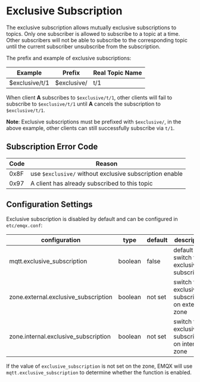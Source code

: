# Exclusive Subscription

The exclusive subscription allows mutually exclusive subscriptions to topics. Only one subscriber is allowed to subscribe to a topic at a time. Other subscribers will not be able to subscribe to the corresponding topic until the current subscriber unsubscribe from the subscription.

The prefix and example of exclusive subscriptions:

| Example | Prefix | Real Topic Name |
| --------------- | ----------- | ------------ |
| $exclusive/t/1 | $exclusive/ | t/1 |

When client **A** subscribes to `$exclusive/t/1`, other clients will fail to subscribe to `$exclusive/t/1` until **A** cancels the subscription to `$exclusive/t/1`.

**Note**: Exclusive subscriptions must be prefixed with `$exclusive/`, in the above example, other clients can still successfully subscribe via `t/1`.

## Subscription Error Code

| Code            | Reason        | 
| --------------- | ----------- | 
| 0x8F     | use `$exclusive/` without exclusive subscription enable  | 
| 0x97 | A client has already subscribed to this topic  |


## Configuration Settings

Exclusive subscription is disabled by default and can be configured in `etc/emqx.conf`:

|               configuration              |      type       | default |                 description                 |
| ----------------------------------- | --------------- | ------ | ------------------------------------ |
| mqtt.exclusive_subscription  | boolean          | false   | default switch for exclusive subscription  |
| zone.external.exclusive_subscription | boolean | not set | switch for exclusive subscription on external zone   |
| zone.internal.exclusive_subscription | boolean | not set | switch for exclusive subscription on internal zone |

If the value of `exclusive_subscription` is not set on the zone, EMQX will use `mqtt.exclusive_subscription` to determine whether the function is enabled.